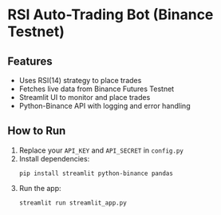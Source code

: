 # RSI Auto-Trading Bot (Binance Testnet)

## Features
- Uses RSI(14) strategy to place trades
- Fetches live data from Binance Futures Testnet
- Streamlit UI to monitor and place trades
- Python-Binance API with logging and error handling

## How to Run
1. Replace your `API_KEY` and `API_SECRET` in `config.py`
2. Install dependencies:
   ```
   pip install streamlit python-binance pandas
   ```
3. Run the app:
   ```
   streamlit run streamlit_app.py
   ```
